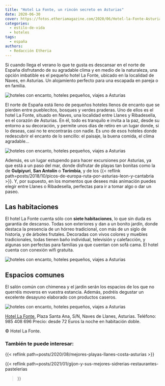 ```yaml
---
title: "Hotel La Fonte, un rincón secreto en Asturias"
date: 2020-06-30
cover: https://fotos.etheriamagazine.com/2020/06/Hotel-la-Fonte-Asturias-entrada.jpg
categories: 
  - estilo-de-vida
  - hoteles
tags: 
  - españa
authors: 
  - Redacción Etheria
---
```


Si cuando llega el verano lo que te gusta es descansar en el norte de España disfrutando de su agradable clima y en medio de la naturaleza, una opción imbatible es el pequeño hotel La Fonte, ubicado en la localidad de Naves, en Asturias. Un alojamiento perfecto para una escapada en pareja o en familia.

![hoteles con encanto, hoteles pequeños, viajes a Asturias](https://fotos.etheriamagazine.com/2020/06/La-Fonte-Asturias-horreo.jpg "Hórreo del hotel La Fonte.")

El norte de España está lleno de pequeños hoteles llenos de encanto que se pierden entre 
pueblecitos, bosques y verdes praderas. Uno de ellos es el hotel La Fonte, situado en 
Naves, una localidad entre Llanes y Ribadesella, en el corazón de Asturias. En él, todo 
es tranquilo e invita a la paz, desde su entorno a su decoración, y permite unos días de 
retiro en un lugar donde, si lo deseas, casi no te encontrarás con nadie. Es uno de esos 
hoteles donde redescubrir el encanto de lo sencillo: el paisaje, la buena comida, el 
clima agradable… 

![hoteles con encanto, hoteles pequeños, viajes a Asturias](https://fotos.etheriamagazine.com/2020/06/Hotel-la-Fonte-Asturias-entrada.jpg "Entrada al hotel.")

Además, es un lugar estupendo para hacer excursiones por Asturias, ya que está a un paso 
del mar, donde disfrutar de playas tan bonitas como la de **Gulpiyuri**, **San Antolín** 
o **Torimbia**, y de los {{< reflink 
path=posts/2018/10/picos-de-europa-ruta-por-asturias-leon-y-cantabria >}}. Y, por 
supuesto, en los momentos que desees más animación puedes elegir entre Llanes o 
Ribadesella, perfectas para ir a tomar algo o dar un paseo. 

## Las habitaciones

El hotel La Fonte cuenta sólo con **siete habitaciones**, lo que sin duda es garantía de 
descanso. Todas son exteriores y dan a un bonito jardín, donde destaca la presencia de 
un hórreo tradicional, con más de un siglo de historia, y de árboles frutales. Decoradas 
con vivos colores y muebles tradicionales, todas tienen baño individual, televisión y 
calefacción, y algunas son perfectas para familias ya que cuentan con sofá cama. El 
hotel cuenta con conexión wifi gratuita. 

![hoteles con encanto, hoteles pequeños, viajes a Asturias](https://fotos.etheriamagazine.com/2020/06/Hotel-la-fonte-asturias-habitacion.jpg "Habitación del hotel La Fonte.")

## Espacios comunes

El salón común con chimenea y el jardín serán los espacios de los que no querréis 
moveros en vuestra estancia. Además, podréis degustar un excelente desayuno elaborado 
con productos caseros. 

![hoteles con encanto, hoteles pequeños, viajes a Asturias](https://fotos.etheriamagazine.com/2020/06/Hotel-la-Fonte-detalle.jpg "Detalle del jardín.")

[Hotel La Fonte.](http://www.hotel-lafonte.es) Plaza Santa Ana, S/N, Naves de Llanes, 
Asturias. Teléfono: 985 408 696 Precio: desde 72 Euros la noche en habitación doble. 

© Hotel La Fonte. 

### También te puede interesar:

{{< reflink path=posts/2020/08/mejores-playas-llanes-costa-asturias >}} 

{{< reflink path=posts/2021/01/gijon-y-sus-mejores-sidrerias-restaurantes-pastelerias 
>}}
